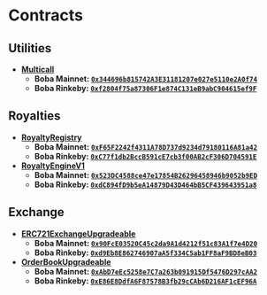 # Contracts

## Utilities

 - **[Multicall](https://github.com/makerdao/multicall/blob/4954d75340bcbe6ca3988e35498d72f76b706233/src/Multicall.sol)**
   - **Boba Mainnet: [`0x344696b815742A3E31181207e027e5110e2A0f74`](https://blockexplorer.boba.network/address/0x344696b815742A3E31181207e027e5110e2A0f74/transactions)**
   - **Boba Rinkeby: [`0xf2804f75a87306F1e874C131eB9abC904615ef9F`](https://blockexplorer.rinkeby.boba.network/address/0xf2804f75a87306F1e874C131eB9abC904615ef9F/transactions)**

## Royalties

 - **[RoyaltyRegistry](https://github.com/ShibuiDAO/royalty-registry/blob/main/src/contracts/RoyaltyRegistry.sol)**
   - **Boba Mainnet: [`0xF65F2242f4311A78D737d9234d79180116A81a42`](https://blockexplorer.boba.network/address/0xF65F2242f4311A78D737d9234d79180116A81a42/transactions)**
   - **Boba Rinkeby: [`0xC77f1db2BccB591cE7cb3f00AB2cF306D704591E`](https://blockexplorer.rinkeby.boba.network/address/0xC77f1db2BccB591cE7cb3f00AB2cF306D704591E/transactions)**
 - **[RoyaltyEngineV1](https://github.com/ShibuiDAO/royalty-registry/blob/main/src/contracts/RoyaltyEngineV1.sol)**
   - **Boba Mainnet: [`0x523DC4588ce47e17854B26296458946b9052b9ED`](https://blockexplorer.boba.network/address/0x523DC4588ce47e17854B26296458946b9052b9ED/transactions)**
   - **Boba Rinkeby: [`0xdC894fD9b5eA14879D43D464bB5CF439643951a8`](https://blockexplorer.rinkeby.boba.network/address/0xdC894fD9b5eA14879D43D464bB5CF439643951a8/transactions)**

## Exchange

 - **[ERC721ExchangeUpgradeable](https://github.com/ShibuiDAO/exchange/blob/main/src/contracts/ERC721ExchangeUpgradeable.sol)**
   - **Boba Mainnet: [`0x90FcE03520C45c2da9A1d4212f51c83A1f7e4D20`](https://blockexplorer.boba.network/address/0x90FcE03520C45c2da9A1d4212f51c83A1f7e4D20/transactions)**
   - **Boba Rinkeby: [`0xd9Eb8E862746907aA5f334C5ab1FF8aF9BD8eB03`](https://blockexplorer.rinkeby.boba.network/address/0xd9Eb8E862746907aA5f334C5ab1FF8aF9BD8eB03/transactions)**
 - **[OrderBookUpgradeable](https://github.com/ShibuiDAO/exchange/blob/main/src/contracts/OrderBookUpgradeable.sol)**
   - **Boba Mainnet: [`0xAbD7eEc5258e7C7a263b091915Df5476D297cAA2`](https://blockexplorer.boba.network/address/0xAbD7eEc5258e7C7a263b091915Df5476D297cAA2/transactions)**
   - **Boba Rinkeby: [`0xE86E8DdfA6F87578B3fb29cCAb6D216AF1cEF96A`](https://blockexplorer.rinkeby.boba.network/address/0xE86E8DdfA6F87578B3fb29cCAb6D216AF1cEF96A/transactions)**
